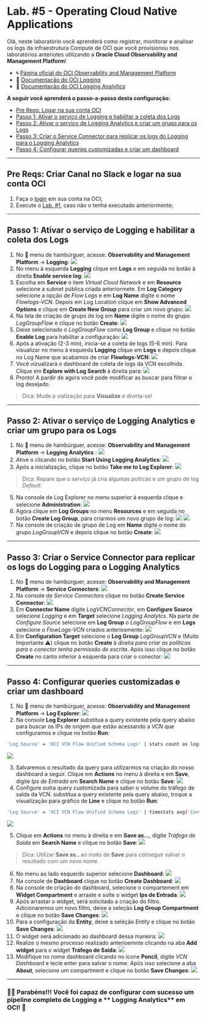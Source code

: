 # Lab. #5 - Operating Cloud Native Applications

Olá, neste laboratório você aprenderá como registrar, monitorar e analisar os logs da infraestrutura Compute de OCI que você provisionou nos laboratórios anteriotes utilizando a **Oracle Cloud Observability and Management Platform**!

- 🌀 [Página oficial do OCI Observability and Management Platform](https://www.oracle.com/br/manageability/)
- 🧾 [Documentação do OCI Logging](https://docs.oracle.com/en-us/iaas/Content/Logging/Concepts/loggingoverview.htm)
- 🧾 [Documentação do OCI Logging Analytics](https://docs.oracle.com/en-us/iaas/logging-analytics/index.html)

**A seguir você aprenderá o passo-a-passo desta configuração:**

- [Pre Reqs: Logar na sua conta OCI](#PreReqs)
- [Passo 1: Ativar o serviço de Logging e habilitar a coleta dos Logs](#Passo1)
- [Passo 2: Ativar o serviço de Logging Analytics e criar um grupo para os Logs](#Passo2)
- [Passo 3: Criar o Service Connector para replicar os logs do Logging para o Logging Analytics](#Passo3)
- [Passo 4: Configurar queries customizadas e criar um dashboard](#Passo4)

- - -

## <a name="PreReqs"></a> Pre Reqs: Criar Canal no Slack e logar na sua conta OCI

 1. Faça o [login](https://www.oracle.com/cloud/sign-in.html) em sua conta na OCI;
 2. Execute o [Lab. #1](../Lab.%20%231%20-%20Resource%20Provisioning), caso não o tenha executado anteriormente;

---

## <a name="Passo1"></a> Passo 1: Ativar o serviço de Logging e habilitar a coleta dos Logs

1. No 🍔 menu de hambúrguer, acesse: **Observability and Management Platform** → **Logging**:
![](https://github.com/ladan19/images-lp/blob/main/photo-2.png?raw=true)
2. No menu à esquerda **Logging** clique em **Logs** e em seguida no botão à direita **Enable service log**:
![](https://github.com/ladan19/images-lp/blob/main/photo-3.png?raw=true)
3. Escolha em **Service** o item *Virtual Cloud Network* e em **Resource** selecione a subnet pública criada anteriormete. Em **Log Category** selecione a opção de *Flow Logs* e em **Log Name** digite o nome *Flowlogs-VCN*. Depois em Log Location clique em **Show Advanced Options** e clique em **Create New Group** para criar um novo grupo:
![](https://github.com/ladan19/images-lp/blob/main/photo-4.png?raw=true)
4. Na tela de criação de grupo de log em **Name** digite o nome do grupo *LogGroupFlow* e clique no botão **Create**:
![](https://github.com/ladan19/images-lp/blob/main/photo-5.png?raw=true)
5. Deixe selecionado o *LogGroupFlow* como **Log Group** e clique no botão **Enable Log** para habilitar a configuração:
![](https://github.com/ladan19/images-lp/blob/main/photo-6.png?raw=true)
6. Após a ativação (2-3 min), inicia-se a coleta de logs (5-6 min). Para visualizar no menu à esquerda **Logging** clique em **Logs** e depois clique no Log Name que acabamos de criar **Flowlogs-VCN**:
![](https://github.com/ladan19/images-lp/blob/main/photo-7.png?raw=true)
7. Você vizualizará o dashboard de coleta de logs da VCN escolhida. Clique em **Explore with Log Search** à direita para:
![](https://github.com/ladan19/images-lp/blob/main/photo-8.png?raw=true)
8. Pronto! A pardir de agora você pode modificar as buscar para filtrar o log desejado.

> Dica: Mude a vialização para **Visualize** e divirta-se!


---

## <a name="Passo2"></a> Passo 2: Ativar o serviço de Logging Analytics e criar um grupo para os Logs

1. No 🍔 menu de hambúrguer, acesse: **Observability and Management Platform** → **Logging Analytics** :
![](https://github.com/ladan19/images-lp/blob/main/photo-10.png?raw=true)
2. Ative o clicando no botão **Start Using Logging Analytics**:
![](https://github.com/ladan19/images-lp/blob/main/photo-11.png?raw=true)
3. Após a inicialização, clique no botão **Take me to Log Explorer**:
![](https://github.com/ladan19/images-lp/blob/main/photo-12.png?raw=true)

> Dica: Repare que o serviço já cria algumas poíticas e um grupo de log *Default*.

5. Na console de Log Explorer no menu superior à esquerda clique e selecione **Administration**:
![](https://github.com/CeInnovationTeam/OCI-FastTrack-Developer-LINUXtips/blob/main/Lab.%20%235%20-%20Operating%20Cloud%20Native%20Applications/images/Image02.png?raw=true)
6. Agora clique em **Log Groups** no menu **Resources** e em seguida no botão **Create Log Group**, para criarmos um novo grupo de log:
![](https://github.com/ladan19/images-lp/blob/main/photo-13.png?raw=true)
![](https://github.com/ladan19/images-lp/blob/main/photo-14.png?raw=true)
7. Na console de criação de grupo de Log em **Name** digite o nome do grupo *LogGroupVCN* e depois clique no botão **Create**:
![](https://github.com/ladan19/images-lp/blob/main/photo15.png?raw=true)

---

## <a name="Passo3"></a> Passo 3: Criar o Service Connector para replicar os logs do Logging para o Logging Analytics

1. No 🍔 menu de hambúrguer, acesse: **Observability and Management Platform** → **Service Connectors**:
![](https://github.com/ladan19/images-lp/blob/main/photo-16.png?raw=true)
3. Na console de *Service Connectors* clique no botão **Create Service Connector**:
![](https://github.com/CeInnovationTeam/OCI-FastTrack-Developer-LINUXtips/blob/main/Lab.%20%235%20-%20Operating%20Cloud%20Native%20Applications/images/Image03.png?raw=true)
1. Em **Connector Name** digite *LogVCNConnector*, em **Configure Source** selecione *Logging* e em **Target** selecione *Logging Analytcs*. Na parte de *Configure Source* selecione em **Log Group** o *LogGroupFlow* e em **Logs** selecione o *FlowLogs-VCN* criados anteriosmente:
![](https://github.com/ladan19/images-lp/blob/main/photo17.png?raw=true)
1. Em **Configuration Target** selecione o **Log Group** *LogGroupVCN* e (Muito Importante :warning:) clique no botão **Create** à direita _para criar as políticas para o conector tenha permissão de escrita_. Após isso clique no botão **Create** no canto inferior à esquerda para criar o conector:
![](https://github.com/ladan19/images-lp/blob/main/photo-18.png?raw=true)

---

## <a name="Passo4"></a> Passo 4: Configurar queries customizadas e criar um dashboard

1. No 🍔 menu de hambúrguer, acesse: **Observability and Management Platform** → **Log Explorer**:
![](https://github.com/ladan19/images-lp/blob/main/photo-19png.png?raw=true)
2. Na console **Log Explorer** substitua a query existente pela query abaixo para buscar os IPs de origem que estão acessando a VCN que configuramos e clique no botão **Run**:

```sh
'Log Source' = 'OCI VCN Flow Unified Schema Logs' | stats count as logrecords by 'Source IP'
```

![](https://github.com/ladan19/images-lp/blob/main/photo-21.png?raw=true)

3. Salvaremos o resultado da query para utilizarmos na criação do nosso dashboard a seguir. Clique em **Actions** no menu à direita e em **Save**, digite *Ips de Entrada* em **Search Name** e clique no botão **Save**:
![](https://github.com/CeInnovationTeam/OCI-FastTrack-Developer-LINUXtips/blob/main/Lab.%20%235%20-%20Operating%20Cloud%20Native%20Applications/images/Image06.png?raw=true)
4. Configure outra query customizada para saber o volume do tráfego de saída da VCN. substitua a query existente pela query abaixo, troque a visualização para gráfico de **Line** e clique no botão **Run**:

```sh
'Log Source' = 'OCI VCN Flow Unified Schema Logs' | timestats avg('Content Size Out') as 'Outbound Traffic'
```

![](https://github.com/ladan19/images-lp/blob/main/photo-23.png?raw=true)

5. Clique em **Actions** no menu à direita e em **Save as...**, digite *Tráfego de Saída* em **Search Name** e clique no botão **Save**:
![](https://github.com/CeInnovationTeam/OCI-FastTrack-Developer-LINUXtips/blob/main/Lab.%20%235%20-%20Operating%20Cloud%20Native%20Applications/images/Image05.png?raw=true)

> Dica: Utilizar **Save as..** ao invés de **Save** para conseguir salvar o resultado com um novo nome.

6. No menu ao lado esquerdo superior selecione **Dashboard**:
![](https://github.com/ladan19/images-lp/blob/main/photo-26.png?raw=true)
7. Na console de **Dashboard** clique no botão **Create Dashboard**:
![](https://github.com/ladan19/images-lp/blob/main/photo-27.png?raw=true)
8. Na console de criação do dashboard, selecione o compartement em **Widget Compartment** e arraste e solte o widget **Ips de Entrada**:
![](https://github.com/ladan19/images-lp/blob/main/photo-28.png?raw=true)
10. Após arrastar o widget, será solicitado a criação do filtro. Adicionaremos um novo filtro, deixe a seleção **Log Group Compartment** e clique no botão **Save Changes**:
![](https://github.com/CeInnovationTeam/OCI-FastTrack-Developer-LINUXtips/blob/main/Lab.%20%235%20-%20Operating%20Cloud%20Native%20Applications/images/Image07.png?raw=true)
11. Para a configuração da **Entity**, deixe a seleção *Entity* e clique no botão **Save Changes**:
![](https://github.com/CeInnovationTeam/OCI-FastTrack-Developer-LINUXtips/blob/main/Lab.%20%235%20-%20Operating%20Cloud%20Native%20Applications/images/Image08.png?raw=true)
12. O widget será adicionado ao dashboard dessa maneira:
![](https://github.com/ladan19/images-lp/blob/main/photo-30.png?raw=true)
13. Realize o mesmo processo realizado anterioemnte clicando na aba **Add widget** para o widget **Tráfego de Saída**:
![](https://github.com/ladan19/images-lp/blob/main/photo-31.png?raw=true)
14. Modifique no nome dashboard clicando no ícone **Pencil**, digite *VCN Dashboard* e tecle enter para salvar o nome. Após isso selecione a aba **About**, selecione um compartment e clique no botão **Save Changes**:
![](https://github.com/ladan19/images-lp/blob/main/photo-33.png?raw=true)

---

### 👏🏻 Parabéns!!! Você foi capaz de configurar com sucesso um pipeline completo de **Logging** e ** Logging Analytics** em OCI! 🚀
